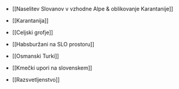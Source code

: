 - [[Naselitev Slovanov v vzhodne Alpe & oblikovanje Karantanije]]
- [[Karantanija]]
- [[Celjski grofje]]
- [[Habsburžani na SLO prostoru]]
- [[Osmanski Turki]]
- [[Kmečki upori na slovenskem]]

- [[Razsvetljenstvo]]